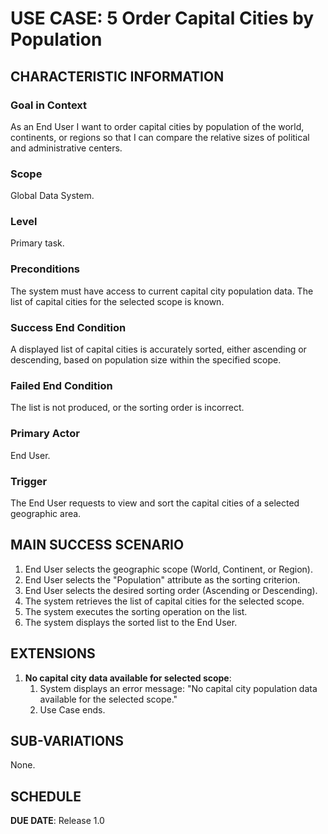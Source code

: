 # USE CASE: 5 Order Capital Cities by Population

## CHARACTERISTIC INFORMATION

### Goal in Context

As an End User I want to order capital cities by population of the world, continents, or regions so that I can compare the relative sizes of political and administrative centers.

### Scope

Global Data System.

### Level

Primary task.

### Preconditions

The system must have access to current capital city population data.
The list of capital cities for the selected scope is known.

### Success End Condition

A displayed list of capital cities is accurately sorted, either ascending or descending, based on population size within the specified scope.

### Failed End Condition

The list is not produced, or the sorting order is incorrect.

### Primary Actor

End User.

### Trigger

The End User requests to view and sort the capital cities of a selected geographic area.

## MAIN SUCCESS SCENARIO

1. End User selects the geographic scope (World, Continent, or Region).
2. End User selects the "Population" attribute as the sorting criterion.
3. End User selects the desired sorting order (Ascending or Descending).
4. The system retrieves the list of capital cities for the selected scope.
5. The system executes the sorting operation on the list.
6. The system displays the sorted list to the End User.

## EXTENSIONS

1. **No capital city data available for selected scope**:
    1. System displays an error message: "No capital city population data available for the selected scope."
    2. Use Case ends.

## SUB-VARIATIONS

None.

## SCHEDULE

**DUE DATE**: Release 1.0
